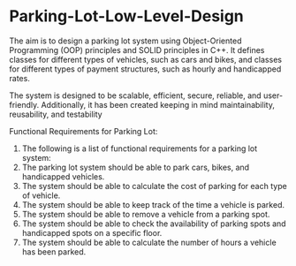# Parking-Lot-Low-Level-Design
The aim is to design a parking lot system using Object-Oriented Programming (OOP) principles and SOLID principles in C++. 
It defines classes for different types of vehicles, such as cars and bikes, and classes for different types of payment structures, such as hourly and handicapped rates.

The system is designed to be scalable, efficient, secure, reliable, and user-friendly. Additionally, it has been created keeping in mind maintainability, reusability, and testability

Functional Requirements for Parking Lot:
1. The following is a list of functional requirements for a parking lot system:
2. The parking lot system should be able to park cars, bikes, and handicapped vehicles.
3. The system should be able to calculate the cost of parking for each type of vehicle.
4. The system should be able to keep track of the time a vehicle is parked.
5. The system should be able to remove a vehicle from a parking spot.
6. The system should be able to check the availability of parking spots and handicapped spots on a specific floor.
7. The system should be able to calculate the number of hours a vehicle has been parked.
